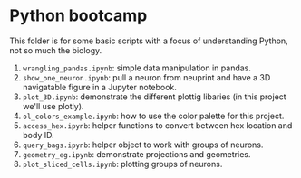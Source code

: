 # Python bootcamp

This folder is for some basic scripts with a focus of understanding Python, not so much the biology.

1. `wrangling_pandas.ipynb`: simple data manipulation in pandas.
2. `show_one_neuron.ipynb`: pull a neuron from neuprint and have a 3D navigatable figure in a Jupyter notebook.
3. `plot_3D.ipynb`: demonstrate the different plottig libaries (in this project we'll use plotly).
4. `ol_colors_example.ipynb`: how to use the color palette for this project.
5. `access_hex.ipynb`: helper functions to convert between hex location and body ID.
6. `query_bags.ipynb`: helper object to work with groups of neurons.
7. `geometry_eg.ipynb`: demonstrate projections and geometries.
8. `plot_sliced_cells.ipynb`: plotting groups of neurons.
